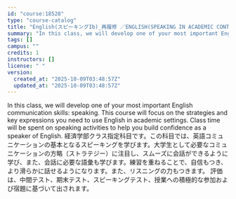 ```yaml
---
id: "course:18528"
type: "course-catalog"
title: "English(スピーキングIb)_再履修 ／ENGLISH(SPEAKING IN ACADEMIC CONTEXTS IB)"
summary: "In this class, we will develop one of your most important English communication skills: speaking. This course will focus…"
tags: []
campus: ""
credits: 1
instructors: []
license: " "
version:
  created_at: "2025-10-09T03:48:57Z"
  updated_at: "2025-10-09T03:48:57Z"
---
```


In this class, we will develop one of your most important English communication skills: speaking. This course will focus on the strategies and key expressions you need to use English in academic settings. Class time will be spent on speaking activities to help you build confidence as a speaker of English. 経済学部クラス指定科目です。この科目では、英語コミュニケーションの基本となるスピーキングを学びます。大学生として必要なコミュニケーションの方略（ストラテジー）に注目し、スムーズに会話ができるように学び、また、会話に必要な語彙も学びます。練習を重ねることで、自信もつき、より滑らかに話せるようになります。また、リスニングの力もつきます。 評価は、中間テスト、期末テスト、スピーキングテスト、授業への積極的な参加および宿題に基づいて出されます。
